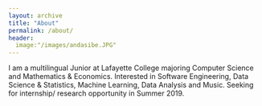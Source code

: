 ```yaml
---
layout: archive
title: "About"
permalink: /about/
header:
  image:"/images/andasibe.JPG"
---
```


I am a multilingual Junior at Lafayette College majoring Computer Science and Mathematics & Economics.
Interested in Software Engineering, Data Science & Statistics, Machine Learning, Data Analysis and Music.
Seeking for internship/ research opportunity in Summer 2019.
